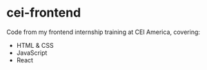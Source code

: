 # cei-frontend

Code from my frontend internship training at CEI America, covering:

- HTML & CSS
- JavaScript
- React
